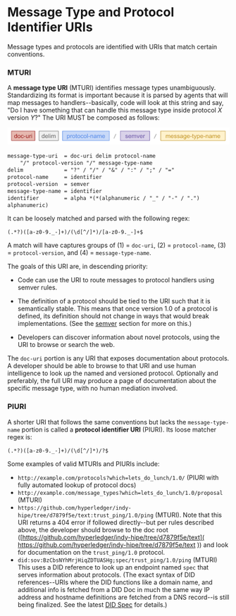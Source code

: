 # Message Type and Protocol Identifier URIs

Message types and protocols are identified with URIs that match certain
conventions.

### MTURI

A __message type URI__ (MTURI) identifies message types unambiguously.
Standardizing its format is important because it is parsed by agents that
will map messages to handlers--basically, code will look at this string and
say, "Do I have something that can handle this message type inside protocol
*X* version *Y*?" The URI MUST be composed as follows:

![MTURI structure](mturi-structure.png)
 
```ABNF
message-type-uri  = doc-uri delim protocol-name 
    "/" protocol-version "/" message-type-name
delim             = "?" / "/" / "&" / ":" / ";" / "="
protocol-name     = identifier
protocol-version  = semver
message-type-name = identifier
identifier        = alpha *(*(alphanumeric / "_" / "-" / ".") alphanumeric)
```

It can be loosely matched and parsed with the following regex:

    (.*?)([a-z0-9._-]+)/(\d[^/]*)/[a-z0-9._-]+$

A match will have captures groups of (1) = `doc-uri`, (2) = `protocol-name`,
(3) = `protocol-version`, and (4) = `message-type-name`.

The goals of this URI are, in descending priority:

* Code can use the URI to route messages to protocol
handlers using semver rules.

* The definition of a protocol should be tied to the URI such
that it is semantically stable. This means that once version 1.0
of a protocol is defined, its definition should not change in
ways that would break implementations. (See the [semver](#semver)
section for more on this.)

* Developers can discover information about novel protocols, using
the URI to browse or search the web.

The `doc-uri` portion is any URI that exposes documentation about
protocols. A developer should be able to browse to that URI and use human intelligence
to look up the named and versioned protocol. Optionally and preferably, the
full URI may produce a page of documentation about the specific message type,
with no human mediation involved.

### PIURI

A shorter URI that follows the same conventions but lacks the
`message-type-name` portion is called a __protocol identifier URI__
(PIURI). Its loose matcher regex is:

    (.*?)([a-z0-9._-]+)/(\d[^/]*)/?$
    
Some examples of valid MTURIs and PIURIs include:

* `http://example.com/protocols?which=lets_do_lunch/1.0/` (PIURI with fully automated lookup of protocol docs)
* `http://example.com/message_types?which=lets_do_lunch/1.0/proposal` (MTURI)
* `https://github.com/hyperledger/indy-hipe/tree/d7879f5e/text:trust_ping/1.0/ping`
   (MTURI). Note that this URI returns a 404 error if followed directly--but
   per rules described above, the developer should browse to the doc root
   ([https://github.com/hyperledger/indy-hipe/tree/d7879f5e/text](
   https://github.com/hyperledger/indy-hipe/tree/d7879f5e/text
   )) and look for documentation on the `trust_ping/1.0` protocol.
* `did:sov:BzCbsNYhMrjHiqZDTUASHg;spec/trust_ping/1.0/ping` (MTURI) This
   uses a DID reference to look up an endpoint named `spec` that serves
   information about protocols. (The exact syntax of DID references--URIs
   where the DID functions like a domain name, and additional info is
   fetched from a DID Doc in much the same way IP address and hostname
   definitions are fetched from a DNS record--is still being finalized.
   See the latest [DID Spec](https://w3c-ccg.github.io/did-spec) for details.)

